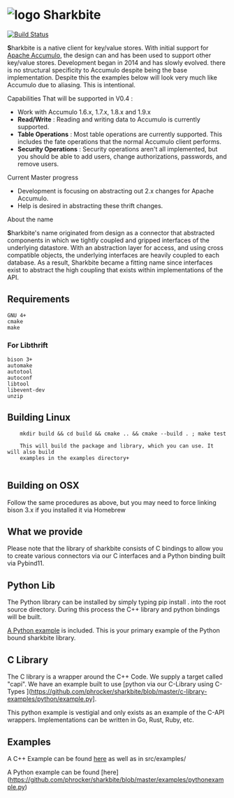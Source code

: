 # ![logo](https://www.sharkbite.io/wp-content/uploads/2017/02/sharkbite.jpg) Sharkbite 
[![Build Status](https://travis-ci.org/phrocker/sharkbite.svg?branch=master)](https://travis-ci.org/phrocker/sharkbite)

**S**harkbite is a native client for key/value stores. With 
initial support for [Apache Accumulo][accumulo], the design can and has been used to support other key/value
stores. Development began in 2014 and has  slowly evolved. there is no structural specificity to Accumulo
despite being the base implementation. Despite this the examples below will look very much like Accumulo due to aliasing. This is intentional.

Capabilities That will be supported in V0.4 : 

 * Work with Accumulo 1.6.x, 1.7.x, 1.8.x and 1.9.x
 * **Read/Write** : Reading and writing data to Accumulo is currently supported.
 * **Table Operations** : Most table operations are currently supported. This includes the fate operations that the normal Accumulo client performs.
 * **Security Operations** : Security operations aren't all implemented, but you should be able to add users, change authorizations, passwords, and remove users.
 
Current Master progress 
  * Development is focusing on abstracting out 2.x changes for Apache Accumulo.
  * Help is desired in abstracting these thrift changes.  

About the name

**S**harkbite's name originated from design as a connector that abstracted components in which we tightly
coupled and gripped interfaces of the underlying datastore. With an abstraction layer for access, and using
cross compatible objects, the underlying interfaces are heavily coupled to each database. As a result, Sharkbite
became a fitting name since interfaces exist to abstract the high coupling that exists within implementations of 
the API.

## Requirements

	GNU 4+
	cmake
	make
	
### For Libthrift
	bison 3+ 
	automake
	autotool
	autoconf
	libtool
	libevent-dev
	unzip

## Building Linux
```
	mkdir build && cd build && cmake .. && cmake --build . ; make test

	This will build the package and library, which you can use. It will also build
	examples in the examples directory+
	
```

## Building on OSX

Follow the same procedures as above, but you may need to force linking bison 3.x
if you installed it via Homebrew

## What we provide

Please note that the library of sharkbite consists of C bindings to allow you to create various connectors
via our C interfaces and a Python binding built via Pybind11. 

## Python Lib
The Python library can be installed by simply typing pip install . into the root source directory.
During this process the C++ library and python bindings will be built.

[A Python example](https://github.com/phrocker/sharkbite/blob/master/examples/pythonexample.py) is included. This is your primary example of the Python bound sharkbite
library. 

## C Library

The C library is a wrapper around the C++ Code. We supply a target called "capi". We have an example
built to use [python via our C-Library using C-Types ](https://github.com/phrocker/sharkbite/blob/master/c-library-examples/python/example.py].

This python example is vestigial and only exists as an example of the C-API wrappers. Implementations can be written
in Go, Rust, Ruby, etc. 

## Examples

A C++ Example can be found [here](https://www.github.com/phrocker/sharkbite/blob/master/examples/CppExample.cpp) as well as in src/examples/

A Python example can be found [here] (https://github.com/phrocker/sharkbite/blob/master/examples/pythonexample.py)

[accumulo]: https://accumulo.apache.org
